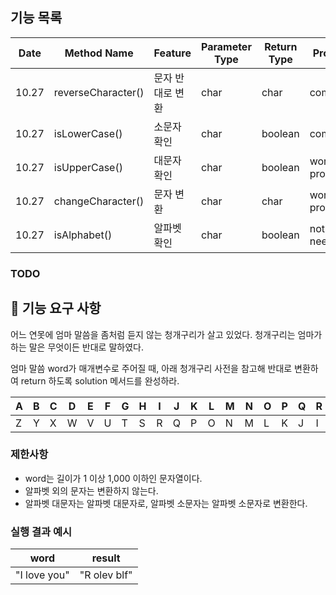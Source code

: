 ## 기능 목록

| Date  | Method Name        | Feature  | Parameter Type | Return Type | Progress         |
|-------|--------------------|----------|----------------|-------------|------------------|
| 10.27 | reverseCharacter() | 문자 반대로 변환 | char           | char        | committed        |
| 10.27 | isLowerCase()      | 소문자 확인   | char           | boolean     | committed |
| 10.27 | isUpperCase()      | 대문자 확인   | char           | boolean     | work in progress |
| 10.27 | changeCharacter()  | 문자 변환 | char           | char        | work in progress |
| 10.27 | isAlphabet()       | 알파벳 확인   | char           | boolean     | not needed       |

### TODO


## 🚀 기능 요구 사항

어느 연못에 엄마 말씀을 좀처럼 듣지 않는 청개구리가 살고 있었다. 청개구리는 엄마가 하는 말은 무엇이든 반대로 말하였다.

엄마 말씀 word가 매개변수로 주어질 때, 아래 청개구리 사전을 참고해 반대로 변환하여 return 하도록 solution 메서드를 완성하라.

| A | B | C | D | E | F | G | H | I | J | K | L | M | N | O | P | Q | R | S | T | U | V | W | X | Y | Z |
| --- | --- | --- | --- | --- | --- | --- | --- | --- | --- | --- | --- | --- | --- | --- | --- | --- | --- | --- | --- | --- | --- | --- | --- | --- | --- |
| Z | Y | X | W | V | U | T | S | R | Q | P | O | N | M | L | K | J | I | H | G | F | E | D | C | B | A |

### 제한사항

- word는 길이가 1 이상 1,000 이하인 문자열이다.
- 알파벳 외의 문자는 변환하지 않는다.
- 알파벳 대문자는 알파벳 대문자로, 알파벳 소문자는 알파벳 소문자로 변환한다.

### 실행 결과 예시

| word | result |
| --- | --- |
| "I love you" | "R olev blf" |
